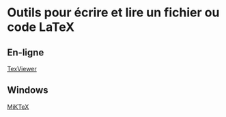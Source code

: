 # Outils pour écrire et lire un fichier ou code LaTeX

## En-ligne
[TexViewer](https://texviewer.herokuapp.com/)

## Windows
[MiKTeX](https://miktex.org/download)